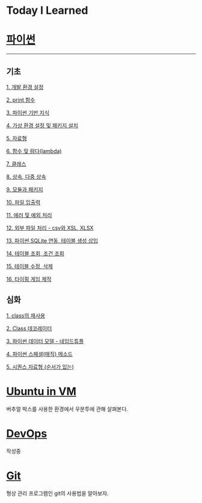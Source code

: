 # Today I Learned
# [파이썬](./파이썬)
--------
## 기초

[1. 개발 환경 설정](./파이썬/기초/1%20개발%20환경%20설정.md)

[2. print 함수](./파이썬/기초/2%20print%20함수.md)

[3. 파이썬 기반 지식](./파이썬/기초/3%20파이썬%20기반%20지식.md)

[4. 가상 환경 설정 및 패키지 설치](./파이썬/기초/4%20가상%20환경%20설정%20및%20패키지%20설치.md)

[5. 자료형](./파이썬/기초/5%20자료형.md)

[6. 함수 및 람다(lambda)](./파이썬/기초/6%20함수%20및%20람다(lambda).md)

[7. 클래스](./파이썬/기초/7%20클래스.md)

[8. 상속, 다중 상속](./파이썬/기초/8%20상속%2C%20다중%20상속.md)

[9. 모듈과 패키지](./파이썬/기초/9%20모듈과%20패키지.md)

[10. 파일 입출력](./파이썬/기초/10%20파일%20입출력.md)

[11. 에러 및 예외 처리](./파이썬/기초/11%20에러%20및%20예외%20처리.md)

[12. 외부 파일 처리 - csv와 XSL, XLSX](./파이썬/기초/12%20외부%20파일%20처리%20-%20csv와%20XSL%2C%20XLSX.md)

[13. 파이썬 SQLite 연동, 테이블 생성 삽입](./파이썬/기초/13%20파이썬%20SQLite%20연동%2C%20테이블%20생성%20삽입.md)

[14. 테이블 조회, 조건 조회](./파이썬/기초/14%20테이블%20조회%2C%20조건%20조회.md)

[15. 테이블 수정, 삭제](./파이썬/기초/15%20테이블%20수정%2C%20삭제.md)

[16. 타이핑 게임 제작](./파이썬/기초/16%20타이핑%20게임%20제작.md)

## 심화

[1. class의 재사용](./파이썬/1%20class%20의%20재사용.md)

[2. Class 데코레이터](./파이썬/2%20Class%20데코레이터.md)

[3. 파이썬 데이터 모델 - 네임드튜플](./파이썬/3%20파이썬%20데이터%20모델%20-%20네임드튜플.md)

[4. 파이썬 스페셜(매직) 메소드](./파이썬/4%20파이썬%20스페셜(매직)%20메소드.md)

[5. 시퀀스 자료형 (순서가 있는)](./파이썬/5%20시퀀스%20자료형%20(순서가%20있는).md)



# [Ubuntu in VM](./Ubuntu%20in%20VM)

버추얼 박스를 사용한 환경에서 우분투에 관해 살펴본다.

# [DevOps](./DevOps)

작성중

# [Git](./Git)

형상 관리 프로그램인 git의 사용법을 알아보자.